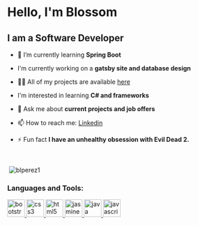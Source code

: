 
# Hello, I'm Blossom

## I am a Software Developer

- 🌱 I’m currently learning **Spring Boot** 

- I'm currently working on a **gatsby site and database design**

- 👨‍💻 All of my projects are available [here](https://github.com/blperez1?tab=repositories)

- I'm interested in learning **C# and frameworks**

- 💬 Ask me about **current projects and job offers**

- 📫 How to reach me: [Linkedin](https://www.linkedin.com/in/blossom-perez-2781b7184/)

- ⚡ Fun fact **I have an unhealthy obsession with Evil Dead 2.**

<br />

<p>&nbsp;<img align="center" src="https://github-readme-stats.vercel.app/api?username=blperez1&show_icons=true" alt="blperez1" /></p>

### Languages and Tools:

<p align="left"> <a href="https://getbootstrap.com" target="_blank"> <img src="https://devicons.github.io/devicon/devicon.git/icons/bootstrap/bootstrap-plain.svg" alt="bootstrap" width="40" height="40"/> </a> <a href="https://www.w3schools.com/css/" target="_blank"> <img src="https://devicons.github.io/devicon/devicon.git/icons/css3/css3-original-wordmark.svg" alt="css3" width="40" height="40"/> </a> <a href="https://www.w3.org/html/" target="_blank"> <img src="https://devicons.github.io/devicon/devicon.git/icons/html5/html5-original-wordmark.svg" alt="html5" width="40" height="40"/> </a> <a href="https://jasmine.github.io/" target="_blank"> <img src="https://www.vectorlogo.zone/logos/jasmine/jasmine-icon.svg" alt="jasmine" width="40" height="40"/> </a> <a href="https://www.java.com" target="_blank"> <img src="https://devicons.github.io/devicon/devicon.git/icons/java/java-original-wordmark.svg" alt="java" width="40" height="40"/> </a> <a href="https://developer.mozilla.org/en-US/docs/Web/JavaScript" target="_blank"> <img src="https://devicons.github.io/devicon/devicon.git/icons/javascript/javascript-original.svg" alt="javascript" width="40" height="40"/> </a> </p>


